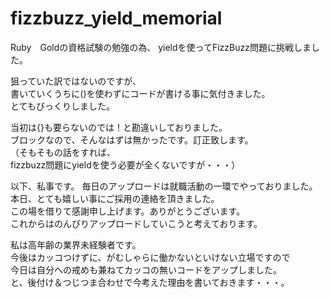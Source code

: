 # fizzbuzz_yield_memorial
Ruby　Goldの資格試験の勉強の為、 yieldを使ってFizzBuzz問題に挑戦しました。
  
狙っていた訳ではないのですが、  
書いていくうちに()を使わずにコードが書ける事に気付きました。  
とてもびっくりしました。  

当初は{}も要らないのでは！と勘違いしておりました。  
ブロックなので、そんなはずは無かったです。訂正致します。  
（そもそもの話をすれば、  
fizzbuzz問題にyieldを使う必要が全くないですが・・・）  
  
以下、私事です。 
毎日のアップロードは就職活動の一環でやっておりました。  
本日、とても嬉しい事にご採用の連絡を頂きました。  
この場を借りて感謝申し上げます。ありがとうございます。  
これからはのんびりアップロードしていこうと考えております。  
  
私は高年齢の業界未経験者です。  
今後はカッコつけずに、がむしゃらに働かないといけない立場ですので  
今日は自分への戒めも兼ねてカッコの無いコードをアップしました。  
と、後付け＆つじつま合わせで今考えた理由を書いておきます・・・。  
